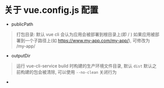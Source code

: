 # 关于 vue.config.js 配置

* publicPath
> 打包目录: 默认 vue cli 会认为应用会被部署到根目录上(即 / )
> 如果应用被部署到一个子路径上(如 https://www.my-app.com/my-app/), 可修改为 /my-app/

* outputDir
> 运行 vue-cli-service build 时构建的生产环境文件目录, 默认 `dist`
> 默认之前构建的包会被清除, 可以使用 `--no-clean` 关闭行为

*